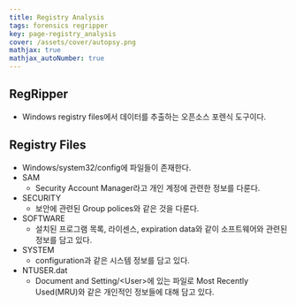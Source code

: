 ```yaml
---
title: Registry Analysis
tags: forensics regripper
key: page-registry_analysis
cover: /assets/cover/autopsy.png
mathjax: true
mathjax_autoNumber: true
---
```


## RegRipper
* Windows registry files에서 데이터를 추출하는 오픈소스 포렌식 도구이다.

## Registry Files
* Windows/system32/config에 파일들이 존재한다.
* SAM
    * Security Account Manager라고 개인 계정에 관련한 정보를 다룬다. 
* SECURITY
    * 보안에 관련된 Group polices와 같은 것을 다룬다.
* SOFTWARE
    * 설치된 프로그램 목록, 라이센스, expiration data와 같이 소프트웨어와 관련된 정보를 담고 있다.
* SYSTEM
    * configuration과 같은 시스템 정보를 담고 있다.
* NTUSER.dat
    * Document and Setting/\<User\>에 있는 파일로 Most Recently Used(MRU)와 같은 개인적인 정보들에 대해 담고 있다.



